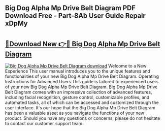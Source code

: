 ## Big Dog Alpha Mp Drive Belt Diagram PDF Download Free - Part-8Ab User Guide Repair xDpMy

# <h2><a href="http://dfqffa.blite.top/?on=Big+Dog+Alpha+Mp+Drive+Belt+Diagram">🔗Download New 👉🔴 Big Dog Alpha Mp Drive Belt Diagram</a></h2>

[![Big Dog Alpha Mp Drive Belt Diagram download](https://i.imgur.com/lujVjoI.png)](http://dfqffa.blite.top/?on=Big+Dog+Alpha+Mp+Drive+Belt+Diagram)
Welcome to a New Experience This user manual introduces you to the unique features and functionalities of your new Big Dog Alpha Mp Drive Belt Diagram. Operating Instructions for Advanced Users This guide is tailored to experienced users of your new Big Dog Alpha Mp Drive Belt Diagram. Big Dog Alpha Mp Drive Belt Diagram comes with an impressive collection of advanced features, including facial recognition, gesture control, customizable profiles, and automated tasks, all of which can be accessed and customized through the user interface. It's our hope that the Big Dog Alpha Mp Drive Belt Diagram has been a valuable asset as you navigate the functions of your new product. Should you have any questions or concerns, please do not hesitate to contact our customer support team.
